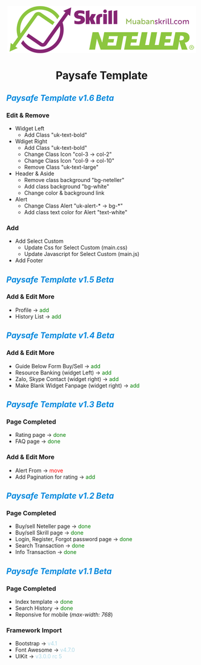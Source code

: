 <center>

[![Vutaweb.Vn](./dist/images/logo.png)](https://vutaweb.vn)
# Paysafe Template

</center>


## ***<span style="color: #0088dd">Paysafe Template v1.6 Beta</span>***
### Edit & Remove
- Widget Left
    - Add Class "uk-text-bold"
- Wdiget Right
    - Add Class "uk-text-bold"
    - Change Class Icon "col-3 -> col-2"
    - Change Class Icon "col-9 -> col-10"
    - Remove Class "uk-text-large"
- Header & Aside
    - Remove  class background "bg-neteller"
    - Add class background "bg-white"
    - Change color & background link
- Alert
    - Change Class Alert "uk-alert-* -> bg-*"
    - Add class text color for Alert "text-white"

### Add
- Add Select Custom
    - Update Css for Select Custom (main.css)
    - Update Javascript for Select Custom (main.js)
- Add Footer

## ***<span style="color: #0088dd">Paysafe Template v1.5 Beta</span>***

### Add & Edit More
- Profile                                   -> <span style="color: green">add</span>
- History List                              -> <span style="color: green">add</span>

## ***<span style="color: #0088dd">Paysafe Template v1.4 Beta</span>***

### Add & Edit More
- Guide Below Form Buy/Sell                 -> <span style="color: green">add</span>
- Resource Banking (widget Left)            -> <span style="color: green">add</span>
- Zalo, Skype Contact (widget right)        -> <span style="color: green">add</span>
- Make Blank Widget Fanpage (widget right)  -> <span style="color: green">add</span>

## ***<span style="color: #0088dd">Paysafe Template v1.3 Beta</span>***

### Page Completed
- Rating page   -> <span style="color: green">done</span>
- FAQ page      -> <span style="color: green">done</span>

### Add & Edit More
- Alert From                -> <span style="color: red">move</span>
- Add Pagination for rating -> <span style="color: green">add</span>

## ***<span style="color: #0088dd">Paysafe Template v1.2 Beta</span>***

### Page Completed
- Buy/sell Neteller page                -> <span style="color: green">done</span>
- Buy/sell Skrill page                  -> <span style="color: green">done</span>
- Login, Register, Forgot password page -> <span style="color: green">done</span>
- Search Transaction                    -> <span style="color: green">done</span>
- Info Transaction                      -> <span style="color: green">done</span>

## ***<span style="color: #0088dd">Paysafe Template v1.1 Beta</span>***

### Page Completed
- Index template        -> <span style="color: green">done</span>
- Search History        -> <span style="color: green">done</span>
- Reponsive for mobile (*max-width: 768*)

### Framework Import
- Bootstrap         -> <span style="color: lightblue">v4.1</span>
- Font Awesome      -> <span style="color: lightblue">v4.7.0</span>
- UIKit             -> <span style="color: lightblue">v3.0.0 rc 5</span>